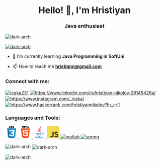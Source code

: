 <h1 align="center">Hello! 👋, I'm Hristiyan</h1>
<h3 align="center">Java enthusiast</h3>

<p align="left"> <img src="https://komarev.com/ghpvc/?username=dark-arch&label=Profile%20views&color=0e75b6&style=flat" alt="dark-arch" /> </p>

<p align="left"> <a href="https://github.com/ryo-ma/github-profile-trophy"><img src="https://github-profile-trophy.vercel.app/?username=dark-arch" alt="dark-arch" /></a> </p>

- 🌱 I’m currently learning **Java Programming in SoftUni**

- 📫 How to reach me **hristiqnn@gmail.com**

<h3 align="left">Connect with me:</h3>
<p align="left">
<a href="https://dev.to/icaka231" target="blank"><img align="center" src="https://raw.githubusercontent.com/rahuldkjain/github-profile-readme-generator/master/src/images/icons/Social/devto.svg" alt="icaka231" height="30" width="40" /></a>
<a href="https://linkedin.com/in/https://www.linkedin.com/in/hristiyan-nikolov-29145426a/" target="blank"><img align="center" src="https://raw.githubusercontent.com/rahuldkjain/github-profile-readme-generator/master/src/images/icons/Social/linked-in-alt.svg" alt="https://www.linkedin.com/in/hristiyan-nikolov-29145426a/" height="30" width="40" /></a>
<a href="https://instagram.com/https://www.instagram.com/_icaka/" target="blank"><img align="center" src="https://raw.githubusercontent.com/rahuldkjain/github-profile-readme-generator/master/src/images/icons/Social/instagram.svg" alt="https://www.instagram.com/_icaka/" height="30" width="40" /></a>
<a href="https://www.hackerrank.com/https://www.hackerrank.com/hristiyannikolov?hr_r=1" target="blank"><img align="center" src="https://raw.githubusercontent.com/rahuldkjain/github-profile-readme-generator/master/src/images/icons/Social/hackerrank.svg" alt="https://www.hackerrank.com/hristiyannikolov?hr_r=1" height="30" width="40" /></a>
</p>

<h3 align="left">Languages and Tools:</h3>
<p align="left"> <a href="https://www.w3schools.com/css/" target="_blank" rel="noreferrer"> <img src="https://raw.githubusercontent.com/devicons/devicon/master/icons/css3/css3-original-wordmark.svg" alt="css3" width="40" height="40"/> </a> <a href="https://www.w3.org/html/" target="_blank" rel="noreferrer"> <img src="https://raw.githubusercontent.com/devicons/devicon/master/icons/html5/html5-original-wordmark.svg" alt="html5" width="40" height="40"/> </a> <a href="https://www.java.com" target="_blank" rel="noreferrer"> <img src="https://raw.githubusercontent.com/devicons/devicon/master/icons/java/java-original.svg" alt="java" width="40" height="40"/> </a> <a href="https://developer.mozilla.org/en-US/docs/Web/JavaScript" target="_blank" rel="noreferrer"> <img src="https://raw.githubusercontent.com/devicons/devicon/master/icons/javascript/javascript-original.svg" alt="javascript" width="40" height="40"/> </a> <a href="https://www.mathworks.com/" target="_blank" rel="noreferrer"> <img src="https://upload.wikimedia.org/wikipedia/commons/2/21/Matlab_Logo.png" alt="matlab" width="40" height="40"/> </a> <a href="https://spring.io/" target="_blank" rel="noreferrer"> <img src="https://www.vectorlogo.zone/logos/springio/springio-icon.svg" alt="spring" width="40" height="40"/> </a> </p>

<p><img align="left" src="https://github-readme-stats.vercel.app/api/top-langs?username=dark-arch&show_icons=true&locale=en&layout=compact" alt="dark-arch" /></p>

<p>&nbsp;<img align="center" src="https://github-readme-stats.vercel.app/api?username=dark-arch&show_icons=true&locale=en" alt="dark-arch" /></p>

<p><img align="center" src="https://github-readme-streak-stats.herokuapp.com/?user=dark-arch&" alt="dark-arch" /></p>
